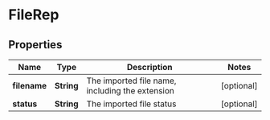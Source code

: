 

# FileRep


## Properties

| Name | Type | Description | Notes |
|------------ | ------------- | ------------- | -------------|
|**filename** | **String** | The imported file name, including the extension |  [optional] |
|**status** | **String** | The imported file status |  [optional] |



